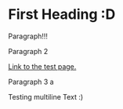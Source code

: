 <html>
<body>

<h1>First Heading :D</h1>

<p>Paragraph!!!</p>
  
  <p>Paragraph 2</p>
  
  <a href="https://rachelcampbell01.github.io/Testing/test">Link to the test page.</a>
  
  <p>Paragraph 3 a</p>
  
  <div class="multiline">
      Testing multiline
      Text
      :)
  </div>

</body>
</html>
